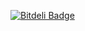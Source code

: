 [![Bitdeli Badge](https://d2weczhvl823v0.cloudfront.net/astrapi69/c10n.interface.generator/trend.png)](https://bitdeli.com/free "Bitdeli Badge")

